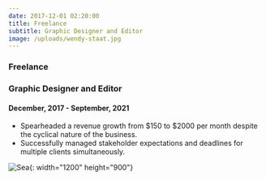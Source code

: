 ```yaml
---
date: 2017-12-01 02:20:00
title: Freelance
subtitle: Graphic Designer and Editor
image: /uploads/wendy-staat.jpg
---
```

### Freelance

### Graphic Designer and Editor

#### December, 2017 - September, 2021

* Spearheaded a revenue growth from $150 to $2000 per month despite the cyclical nature of the business.
* Successfully managed stakeholder expectations and deadlines for multiple clients simultaneously.

![Sea](/images/image-example-4.jpg){: width="1200" height="900"}
